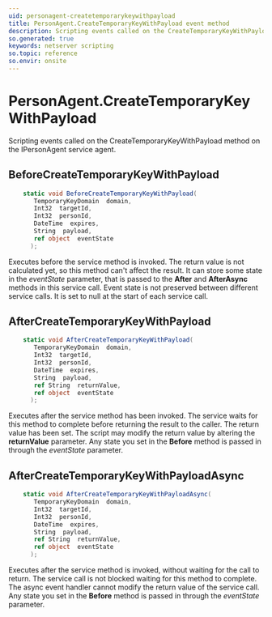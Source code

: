 ```yaml
---
uid: personagent-createtemporarykeywithpayload
title: PersonAgent.CreateTemporaryKeyWithPayload event method
description: Scripting events called on the CreateTemporaryKeyWithPayload method on the PersonAgent service agent.
so.generated: true
keywords: netserver scripting
so.topic: reference
so.envir: onsite
---
```

# PersonAgent.CreateTemporaryKeyWithPayload

Scripting events called on the <see cref='M:IPersonAgent.CreateTemporaryKeyWithPayload'>CreateTemporaryKeyWithPayload</see> method on the <see cref='IPersonAgent'>IPersonAgent</see>  service agent.

## BeforeCreateTemporaryKeyWithPayload
```cs
    static void BeforeCreateTemporaryKeyWithPayload(
       TemporaryKeyDomain  domain,
       Int32  targetId,
       Int32  personId,
       DateTime  expires,
       String  payload,
       ref object  eventState
      );
```
Executes before the service method is invoked.
The return value is not calculated yet, so this method can't affect the result.
It can store some state in the *eventState* parameter, that is passed to the **After** and **AfterAsync** methods in this service call.
Event state is not preserved between different service calls. It is set to null at the start of each service call.
## AfterCreateTemporaryKeyWithPayload
```cs
    static void AfterCreateTemporaryKeyWithPayload(
       TemporaryKeyDomain  domain,
       Int32  targetId,
       Int32  personId,
       DateTime  expires,
       String  payload,
       ref String  returnValue,
       ref object  eventState
      );
```
Executes after the service method has been invoked. The service waits for this method to complete before returning the result to the caller.
The return value has been set. The script may modify the return value by altering the **returnValue** parameter.
Any state you set in the **Before** method is passed in through the *eventState* parameter.
## AfterCreateTemporaryKeyWithPayloadAsync
```cs
    static void AfterCreateTemporaryKeyWithPayloadAsync(
       TemporaryKeyDomain  domain,
       Int32  targetId,
       Int32  personId,
       DateTime  expires,
       String  payload,
       ref String  returnValue,
       ref object  eventState
      );
```
Executes after the service method is invoked, without waiting for the call to return.
The service call is not blocked waiting for this method to complete.
The async event handler cannot modify the return value of the service call.
Any state you set in the **Before** method is passed in through the *eventState* parameter.

